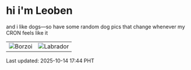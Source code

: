 # hi i'm Leoben

and i like dogs—so have some random dog pics that change whenever my CRON feels like it

|  |  |
|--------|----------|
| ![Borzoi](https://random-dog-vercel.vercel.app/api/random-borzoi?v=1760435076) | ![Labrador](https://random-dog-vercel.vercel.app/api/random-labrador?v=1760435076) |

Last updated: 2025-10-14 17:44 PHT
